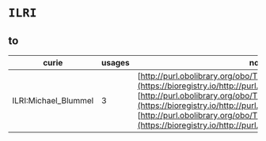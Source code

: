 # `ILRI`
## to
| curie                |   usages | nodes                                                                                                                                                                                                                                                                                                                                       |
|----------------------|----------|---------------------------------------------------------------------------------------------------------------------------------------------------------------------------------------------------------------------------------------------------------------------------------------------------------------------------------------------|
| ILRI:Michael_Blummel |        3 | [http://purl.obolibrary.org/obo/TO:0020080](https://bioregistry.io/http://purl.obolibrary.org/obo/TO:0020080), [http://purl.obolibrary.org/obo/TO:0020081](https://bioregistry.io/http://purl.obolibrary.org/obo/TO:0020081), [http://purl.obolibrary.org/obo/TO:0020082](https://bioregistry.io/http://purl.obolibrary.org/obo/TO:0020082) |
